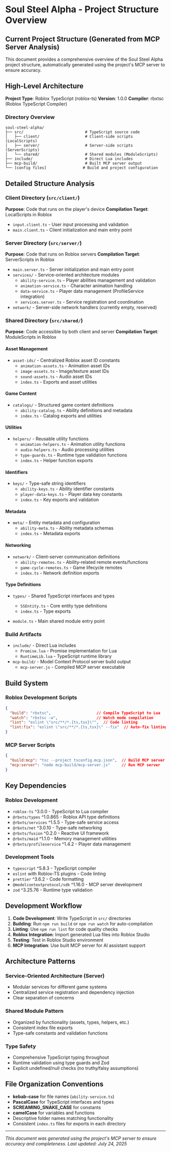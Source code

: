 # Soul Steel Alpha - Project Structure Overview

## Current Project Structure (Generated from MCP Server Analysis)

This document provides a comprehensive overview of the Soul Steel Alpha project structure, automatically generated using the project's MCP server to ensure accuracy.

## High-Level Architecture

**Project Type**: Roblox TypeScript (roblox-ts)
**Version**: 1.0.0
**Compiler**: rbxtsc (Roblox TypeScript Compiler)

### Directory Overview

```
soul-steel-alpha/
├── src/                           # TypeScript source code
│   ├── client/                    # Client-side scripts (LocalScripts)
│   ├── server/                    # Server-side scripts (ServerScripts)
│   └── shared/                    # Shared modules (ModuleScripts)
├── include/                       # Direct Lua includes
├── mcp-build/                     # Built MCP server output
└── [config files]                # Build and project configuration
```

## Detailed Structure Analysis

### Client Directory (`src/client/`)

**Purpose**: Code that runs on the player's device
**Compilation Target**: LocalScripts in Roblox

- `input.client.ts` - User input processing and validation
- `main.client.ts` - Client initialization and main entry point

### Server Directory (`src/server/`)

**Purpose**: Code that runs on Roblox servers
**Compilation Target**: ServerScripts in Roblox

- `main.server.ts` - Server initialization and main entry point
- `services/` - Service-oriented architecture modules
  - `ability-service.ts` - Player abilities management and validation
  - `animation-service.ts` - Character animation handling
  - `data-service.ts` - Player data management (ProfileService integration)
  - `services.server.ts` - Service registration and coordination
- `network/` - Server-side network handlers (currently empty, reserved)

### Shared Directory (`src/shared/`)

**Purpose**: Code accessible by both client and server
**Compilation Target**: ModuleScripts in Roblox

#### Asset Management
- `asset-ids/` - Centralized Roblox asset ID constants
  - `animation-assets.ts` - Animation asset IDs
  - `image-assets.ts` - Image/texture asset IDs  
  - `sound-assets.ts` - Audio asset IDs
  - `index.ts` - Exports and asset utilities

#### Game Content
- `catalogs/` - Structured game content definitions
  - `ability-catalog.ts` - Ability definitions and metadata
  - `index.ts` - Catalog exports and utilities

#### Utilities
- `helpers/` - Reusable utility functions
  - `animation-helpers.ts` - Animation utility functions
  - `audio-helpers.ts` - Audio processing utilities
  - `type-guards.ts` - Runtime type validation functions
  - `index.ts` - Helper function exports

#### Identifiers
- `keys/` - Type-safe string identifiers
  - `ability-keys.ts` - Ability identifier constants
  - `player-data-keys.ts` - Player data key constants
  - `index.ts` - Key exports and validation

#### Metadata
- `meta/` - Entity metadata and configuration
  - `ability-meta.ts` - Ability metadata schemas
  - `index.ts` - Metadata exports

#### Networking
- `network/` - Client-server communication definitions
  - `ability-remotes.ts` - Ability-related remote events/functions
  - `game-cycle-remotes.ts` - Game lifecycle remotes
  - `index.ts` - Network definition exports

#### Type Definitions
- `types/` - Shared TypeScript interfaces and types
  - `SSEntity.ts` - Core entity type definitions
  - `index.ts` - Type exports

- `module.ts` - Main shared module entry point

### Build Artifacts

- `include/` - Direct Lua includes
  - `Promise.lua` - Promise implementation for Lua
  - `RuntimeLib.lua` - TypeScript runtime library
- `mcp-build/` - Model Context Protocol server build output
  - `mcp-server.js` - Compiled MCP server executable

## Build System

### Roblox Development Scripts

```json
{
  "build": "rbxtsc",                    // Compile TypeScript to Lua
  "watch": "rbxtsc -w",                 // Watch mode compilation
  "lint": "eslint \"src/**/*.{ts,tsx}\"",  // Code linting
  "lint:fix": "eslint \"src/**/*.{ts,tsx}\" --fix"  // Auto-fix linting issues
}
```

### MCP Server Scripts

```json
{
  "build:mcp": "tsc --project tsconfig.mcp.json",  // Build MCP server
  "mcp:server": "node mcp-build/mcp-server.js"     // Run MCP server
}
```

## Key Dependencies

### Roblox Development
- `roblox-ts` ^3.0.0 - TypeScript to Lua compiler
- `@rbxts/types` ^1.0.865 - Roblox API type definitions
- `@rbxts/services` ^1.5.5 - Type-safe service access
- `@rbxts/net` ^3.0.10 - Type-safe networking
- `@rbxts/fusion` ^0.2.0 - Reactive UI framework
- `@rbxts/maid` ^1.1.0 - Memory management utilities
- `@rbxts/profileservice` ^1.4.2 - Player data management

### Development Tools
- `typescript` ^5.8.3 - TypeScript compiler
- `eslint` with Roblox-TS plugins - Code linting
- `prettier` ^3.6.2 - Code formatting
- `@modelcontextprotocol/sdk` ^1.16.0 - MCP server development
- `zod` ^3.25.76 - Runtime type validation

## Development Workflow

1. **Code Development**: Write TypeScript in `src/` directories
2. **Building**: Run `npm run build` or `npm run watch` for auto-compilation
3. **Linting**: Use `npm run lint` for code quality checks
4. **Roblox Integration**: Import generated Lua files into Roblox Studio
5. **Testing**: Test in Roblox Studio environment
6. **MCP Integration**: Use built MCP server for AI assistant support

## Architecture Patterns

### Service-Oriented Architecture (Server)
- Modular services for different game systems
- Centralized service registration and dependency injection
- Clear separation of concerns

### Shared Module Pattern
- Organized by functionality (assets, types, helpers, etc.)
- Consistent index file exports
- Type-safe constants and validation functions

### Type Safety
- Comprehensive TypeScript typing throughout
- Runtime validation using type guards and Zod
- Explicit undefined/null checks (no truthy/falsy assumptions)

## File Organization Conventions

- **kebab-case** for file names (`ability-service.ts`)
- **PascalCase** for TypeScript interfaces and types
- **SCREAMING_SNAKE_CASE** for constants
- **camelCase** for variables and functions
- Descriptive folder names matching functionality
- Consistent `index.ts` files for exports in each directory

---

*This document was generated using the project's MCP server to ensure accuracy and completeness. Last updated: July 24, 2025*
